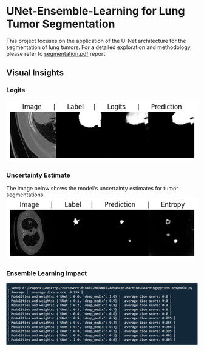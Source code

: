 # UNet-Ensemble-Learning for Lung Tumor Segmentation
This project focuses on the application of the U-Net architecture for the segmentation of lung tumors. For a detailed exploration and methodology, please refer to [segmentation.pdf](segmentation.pdf) report.

## Visual Insights

### Logits
![logits](public/segmentation_logits.png)

### Uncertainty Estimate
The image below shows the model's uncertainty estimates for tumor segmentations.
![uncertainty estimate](public/segmentation_uncertain.png)

### Ensemble Learning Impact
![ensemble learning ratio and accuracy](public/segmentation_ensemble.png)